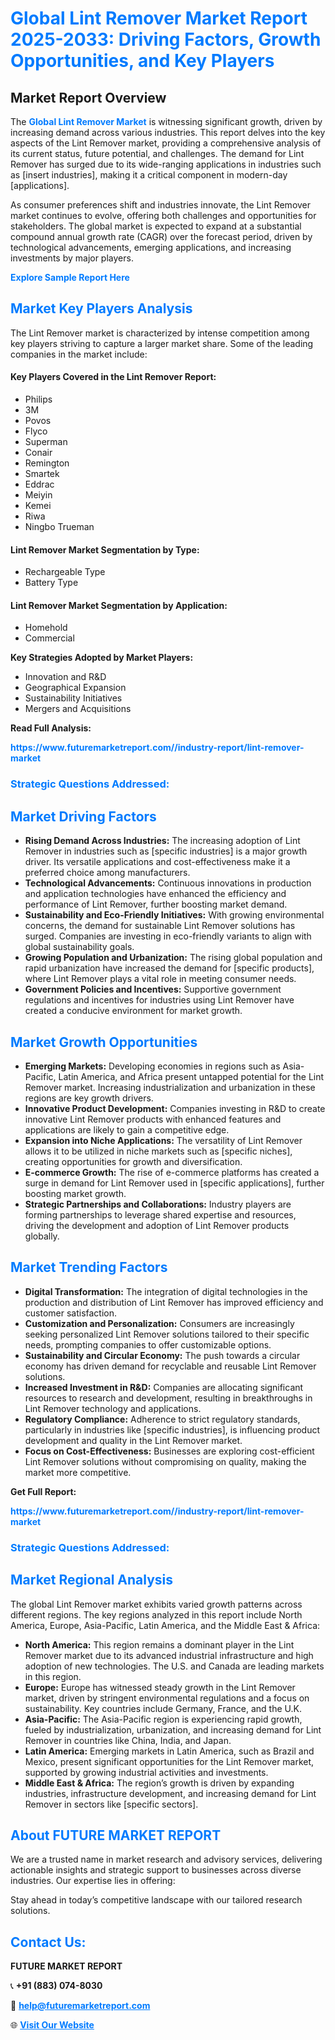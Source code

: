 <h1 style="color: #007BFF;">Global Lint Remover Market Report 2025-2033: Driving Factors, Growth Opportunities, and Key Players</h1>

<section id="overview">
<h2>Market Report Overview</h2>
<p>The <a href="https://www.futuremarketreport.com//industry-report/lint-remover-market" style="color: #007BFF; text-decoration: none;"><strong>Global Lint Remover Market</strong></a> is witnessing significant growth, driven by increasing demand across various industries. This report delves into the key aspects of the Lint Remover market, providing a comprehensive analysis of its current status, future potential, and challenges. The demand for Lint Remover has surged due to its wide-ranging applications in industries such as [insert industries], making it a critical component in modern-day [applications].</p>
<p>As consumer preferences shift and industries innovate, the Lint Remover market continues to evolve, offering both challenges and opportunities for stakeholders. The global market is expected to expand at a substantial compound annual growth rate (CAGR) over the forecast period, driven by technological advancements, emerging applications, and increasing investments by major players.</p>
</section>

<section id="overview">
<p><a href="https://www.futuremarketreport.com//request-sample/reportId=59955" style="color: #007BFF; text-decoration: none;"><strong>Explore Sample Report Here</strong></a></p>
</section>

<section id="key-players">
<h2 style="color: #007BFF;">Market Key Players Analysis</h2>
<p>The Lint Remover market is characterized by intense competition among key players striving to capture a larger market share. Some of the leading companies in the market include:</p>
<h4>Key Players Covered in the Lint Remover Report:</h4>
<ul><li>Philips</li><li>3M</li><li>Povos</li><li>Flyco</li><li>Superman</li><li>Conair</li><li>Remington</li><li>Smartek</li><li>Eddrac</li><li>Meiyin</li><li>Kemei</li><li>Riwa</li><li>Ningbo Trueman</li></ul>
<h4>Lint Remover Market Segmentation by Type:</h4>
<ul><li>Rechargeable Type</li><li>Battery Type</li></ul>

<h4>Lint Remover Market Segmentation by Application:</h4>
<ul><li>Homehold</li><li>Commercial</li></ul>
<p><strong>Key Strategies Adopted by Market Players:</strong></p>
<ul>
<li>Innovation and R&D</li>
<li>Geographical Expansion</li>
<li>Sustainability Initiatives</li>
<li>Mergers and Acquisitions</li>
</ul>
</section>

<section>
<p><strong>Read Full Analysis: </strong></p><a href="https://www.futuremarketreport.com//industry-report/lint-remover-market" style="color: #007BFF; text-decoration: none;"><strong>https://www.futuremarketreport.com//industry-report/lint-remover-market</strong></a>
<h3 style="color: #007BFF;">Strategic Questions Addressed:</h3>
</section>

<section id="driving-factors">
<h2 style="color: #007BFF;">Market Driving Factors</h2>
<ul>
<li><strong>Rising Demand Across Industries:</strong> The increasing adoption of Lint Remover in industries such as [specific industries] is a major growth driver. Its versatile applications and cost-effectiveness make it a preferred choice among manufacturers.</li>
<li><strong>Technological Advancements:</strong> Continuous innovations in production and application technologies have enhanced the efficiency and performance of Lint Remover, further boosting market demand.</li>
<li><strong>Sustainability and Eco-Friendly Initiatives:</strong> With growing environmental concerns, the demand for sustainable Lint Remover solutions has surged. Companies are investing in eco-friendly variants to align with global sustainability goals.</li>
<li><strong>Growing Population and Urbanization:</strong> The rising global population and rapid urbanization have increased the demand for [specific products], where Lint Remover plays a vital role in meeting consumer needs.</li>
<li><strong>Government Policies and Incentives:</strong> Supportive government regulations and incentives for industries using Lint Remover have created a conducive environment for market growth.</li>
</ul>
</section>

<section id="growth-opportunities">
<h2 style="color: #007BFF;">Market Growth Opportunities</h2>
<ul>
<li><strong>Emerging Markets:</strong> Developing economies in regions such as Asia-Pacific, Latin America, and Africa present untapped potential for the Lint Remover market. Increasing industrialization and urbanization in these regions are key growth drivers.</li>
<li><strong>Innovative Product Development:</strong> Companies investing in R&D to create innovative Lint Remover products with enhanced features and applications are likely to gain a competitive edge.</li>
<li><strong>Expansion into Niche Applications:</strong> The versatility of Lint Remover allows it to be utilized in niche markets such as [specific niches], creating opportunities for growth and diversification.</li>
<li><strong>E-commerce Growth:</strong> The rise of e-commerce platforms has created a surge in demand for Lint Remover used in [specific applications], further boosting market growth.</li>
<li><strong>Strategic Partnerships and Collaborations:</strong> Industry players are forming partnerships to leverage shared expertise and resources, driving the development and adoption of Lint Remover products globally.</li>
</ul>
</section>

<section id="trending-factors">
<h2 style="color: #007BFF;">Market Trending Factors</h2>
<ul>
<li><strong>Digital Transformation:</strong> The integration of digital technologies in the production and distribution of Lint Remover has improved efficiency and customer satisfaction.</li>
<li><strong>Customization and Personalization:</strong> Consumers are increasingly seeking personalized Lint Remover solutions tailored to their specific needs, prompting companies to offer customizable options.</li>
<li><strong>Sustainability and Circular Economy:</strong> The push towards a circular economy has driven demand for recyclable and reusable Lint Remover solutions.</li>
<li><strong>Increased Investment in R&D:</strong> Companies are allocating significant resources to research and development, resulting in breakthroughs in Lint Remover technology and applications.</li>
<li><strong>Regulatory Compliance:</strong> Adherence to strict regulatory standards, particularly in industries like [specific industries], is influencing product development and quality in the Lint Remover market.</li>
<li><strong>Focus on Cost-Effectiveness:</strong> Businesses are exploring cost-efficient Lint Remover solutions without compromising on quality, making the market more competitive.</li>
</ul>
</section>

<section>
<p><strong>Get Full Report: </strong></p><a href="https://www.futuremarketreport.com//industry-report/lint-remover-market" style="color: #007BFF; text-decoration: none;"><strong>https://www.futuremarketreport.com//industry-report/lint-remover-market</strong></a>
<h3 style="color: #007BFF;">Strategic Questions Addressed:</h3>
</section>


<section id="regional-analysis">
<h2 style="color: #007BFF;">Market Regional Analysis</h2>
<p>The global Lint Remover market exhibits varied growth patterns across different regions. The key regions analyzed in this report include North America, Europe, Asia-Pacific, Latin America, and the Middle East & Africa:</p>
<ul>
<li><strong>North America:</strong> This region remains a dominant player in the Lint Remover market due to its advanced industrial infrastructure and high adoption of new technologies. The U.S. and Canada are leading markets in this region.</li>
<li><strong>Europe:</strong> Europe has witnessed steady growth in the Lint Remover market, driven by stringent environmental regulations and a focus on sustainability. Key countries include Germany, France, and the U.K.</li>
<li><strong>Asia-Pacific:</strong> The Asia-Pacific region is experiencing rapid growth, fueled by industrialization, urbanization, and increasing demand for Lint Remover in countries like China, India, and Japan.</li>
<li><strong>Latin America:</strong> Emerging markets in Latin America, such as Brazil and Mexico, present significant opportunities for the Lint Remover market, supported by growing industrial activities and investments.</li>
<li><strong>Middle East & Africa:</strong> The region’s growth is driven by expanding industries, infrastructure development, and increasing demand for Lint Remover in sectors like [specific sectors].</li>
</ul>
</section>

<footer>
<h2 style="color: #007BFF;">About FUTURE MARKET REPORT</h2>
<p>We are a trusted name in market research and advisory services, delivering actionable insights and strategic support to businesses across diverse industries. Our expertise lies in offering:</p>

<p>Stay ahead in today’s competitive landscape with our tailored research solutions.</p>

<h2 style="color: #007BFF;">Contact Us:</h2>
<p><strong>FUTURE MARKET REPORT</strong></p>
<p>📞 <strong>+91 (883) 074-8030</strong></p>
<p>📧 <strong><a href="mailto:help@futuremarketreport.com" style="color: #007BFF;">help@futuremarketreport.com</a></strong></p>
<p>🌐 <strong><a href="https://www.futuremarketreport.com/" style="color: #007BFF;">Visit Our Website</a></strong></p>
</footer>